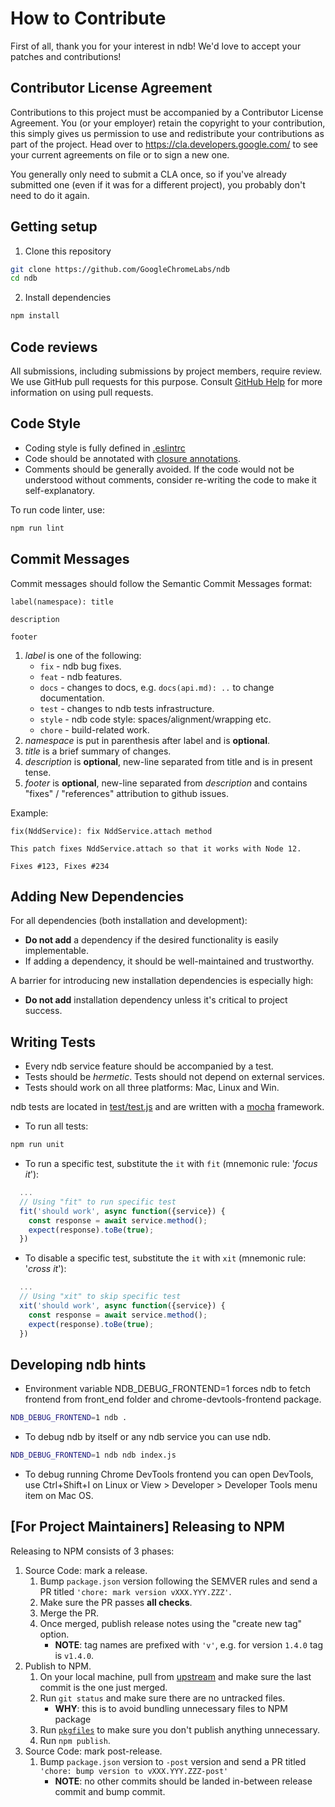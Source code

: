 # How to Contribute

First of all, thank you for your interest in ndb!
We'd love to accept your patches and contributions!

## Contributor License Agreement

Contributions to this project must be accompanied by a Contributor License
Agreement. You (or your employer) retain the copyright to your contribution,
this simply gives us permission to use and redistribute your contributions as
part of the project. Head over to <https://cla.developers.google.com/> to see
your current agreements on file or to sign a new one.

You generally only need to submit a CLA once, so if you've already submitted one
(even if it was for a different project), you probably don't need to do it
again.

## Getting setup

1. Clone this repository

```bash
git clone https://github.com/GoogleChromeLabs/ndb
cd ndb
```

2. Install dependencies

```bash
npm install
```

## Code reviews

All submissions, including submissions by project members, require review. We
use GitHub pull requests for this purpose. Consult
[GitHub Help](https://help.github.com/articles/about-pull-requests/) for more
information on using pull requests.

## Code Style

- Coding style is fully defined in [.eslintrc](https://github.com/GoogleChrome/puppeteer/blob/master/.eslintrc.js)
- Code should be annotated with [closure annotations](https://github.com/google/closure-compiler/wiki/Annotating-JavaScript-for-the-Closure-Compiler).
- Comments should be generally avoided. If the code would not be understood without comments, consider re-writing the code to make it self-explanatory.

To run code linter, use:

```bash
npm run lint
```

## Commit Messages

Commit messages should follow the Semantic Commit Messages format:

```
label(namespace): title

description

footer
```

1. *label* is one of the following:
    - `fix` - ndb bug fixes.
    - `feat` - ndb features.
    - `docs` - changes to docs, e.g. `docs(api.md): ..` to change documentation.
    - `test` - changes to ndb tests infrastructure.
    - `style` - ndb code style: spaces/alignment/wrapping etc.
    - `chore` - build-related work.
2. *namespace* is put in parenthesis after label and is **optional**.
3. *title* is a brief summary of changes.
4. *description* is **optional**, new-line separated from title and is in present tense.
5. *footer* is **optional**, new-line separated from *description* and contains "fixes" / "references" attribution to github issues.

Example:

```
fix(NddService): fix NddService.attach method

This patch fixes NddService.attach so that it works with Node 12.

Fixes #123, Fixes #234
```

## Adding New Dependencies

For all dependencies (both installation and development):
- **Do not add** a dependency if the desired functionality is easily implementable.
- If adding a dependency, it should be well-maintained and trustworthy.

A barrier for introducing new installation dependencies is especially high:
- **Do not add** installation dependency unless it's critical to project success.

## Writing Tests

- Every ndb service feature should be accompanied by a test.
- Tests should be *hermetic*. Tests should not depend on external services.
- Tests should work on all three platforms: Mac, Linux and Win.

ndb tests are located in [test/test.js](https://github.com/GoogleChromeLabs/ndb/blob/master/test/test.js)
and are written with a [mocha](https://mochajs.org/) framework.

- To run all tests:

```bash
npm run unit
```

- To run a specific test, substitute the `it` with `fit` (mnemonic rule: '*focus it*'):

```js
  ...
  // Using "fit" to run specific test
  fit('should work', async function({service}) {
    const response = await service.method();
    expect(response).toBe(true);
  })
```

- To disable a specific test, substitute the `it` with `xit` (mnemonic rule: '*cross it*'):

```js
  ...
  // Using "xit" to skip specific test
  xit('should work', async function({service}) {
    const response = await service.method();
    expect(response).toBe(true);
  })
```

## Developing ndb hints

- Environment variable NDB_DEBUG_FRONTEND=1 forces ndb to fetch
frontend from front_end folder and chrome-devtools-frontend
package.

```bash
NDB_DEBUG_FRONTEND=1 ndb .
```

- To debug ndb by itself or any ndb service you can use ndb.
```bash
NDB_DEBUG_FRONTEND=1 ndb ndb index.js
```

- To debug running Chrome DevTools frontend you can open DevTools,
use Ctrl+Shift+I on Linux or View > Developer > Developer Tools menu
item on Mac OS.

## [For Project Maintainers] Releasing to NPM

Releasing to NPM consists of 3 phases:
1. Source Code: mark a release.
    1. Bump `package.json` version following the SEMVER rules and send a PR titled `'chore: mark version vXXX.YYY.ZZZ'`.
    2. Make sure the PR passes **all checks**.
    3. Merge the PR.
    4. Once merged, publish release notes using the "create new tag" option.
        - **NOTE**: tag names are prefixed with `'v'`, e.g. for version `1.4.0` tag is `v1.4.0`.
2. Publish to NPM.
    1. On your local machine, pull from [upstream](https://github.com/GoogleChromeLabs/ndb) and make sure the last commit is the one just merged.
    2. Run `git status` and make sure there are no untracked files.
        - **WHY**: this is to avoid bundling unnecessary files to NPM package
    3. Run [`pkgfiles`](https://www.npmjs.com/package/pkgfiles) to make sure you don't publish anything unnecessary.
    4. Run `npm publish`.
3. Source Code: mark post-release.
    1. Bump `package.json` version to `-post` version and send a PR titled `'chore: bump version to vXXX.YYY.ZZZ-post'`
        - **NOTE**: no other commits should be landed in-between release commit and bump commit.

